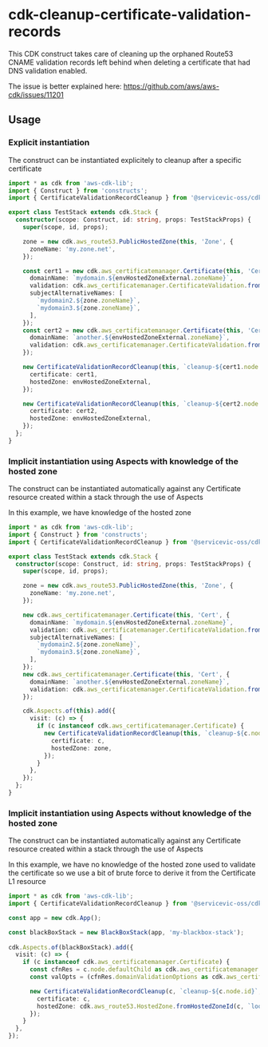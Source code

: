 # cdk-cleanup-certificate-validation-records

This CDK construct takes care of cleaning up the orphaned Route53 CNAME validation records
left behind when deleting a certificate that had DNS validation enabled.

The issue is better explained here: https://github.com/aws/aws-cdk/issues/11201

## Usage

### Explicit instantiation

The construct can be instantiated explicitely to cleanup after a specific certificate

```typescript
import * as cdk from 'aws-cdk-lib';
import { Construct } from 'constructs';
import { CertificateValidationRecordCleanup } from '@servicevic-oss/cdk-cleanup-certificate-validation-records'

export class TestStack extends cdk.Stack {
  constructor(scope: Construct, id: string, props: TestStackProps) {
    super(scope, id, props);

    zone = new cdk.aws_route53.PublicHostedZone(this, 'Zone', {
      zoneName: 'my.zone.net',
    });

    const cert1 = new cdk.aws_certificatemanager.Certificate(this, 'Cert', {
      domainName: `mydomain.${envHostedZoneExternal.zoneName}`,
      validation: cdk.aws_certificatemanager.CertificateValidation.fromDns(zone),
      subjectAlternativeNames: [
        `mydomain2.${zone.zoneName}`,
        `mydomain3.${zone.zoneName}`,
      ],
    });
    const cert2 = new cdk.aws_certificatemanager.Certificate(this, 'Cert', {
      domainName: `another.${envHostedZoneExternal.zoneName}`,
      validation: cdk.aws_certificatemanager.CertificateValidation.fromDns(zone),
    });

    new CertificateValidationRecordCleanup(this, `cleanup-${cert1.node.id}`, {
      certificate: cert1,
      hostedZone: envHostedZoneExternal,
    });

    new CertificateValidationRecordCleanup(this, `cleanup-${cert2.node.id}`, {
      certificate: cert2,
      hostedZone: envHostedZoneExternal,
    });
  };
}
```

### Implicit instantiation using Aspects with knowledge of the hosted zone

The construct can be instantiated automatically against any Certificate resource created within a stack
through the use of Aspects

In this example, we have knowledge of the hosted zone

```typescript
import * as cdk from 'aws-cdk-lib';
import { Construct } from 'constructs';
import { CertificateValidationRecordCleanup } from '@servicevic-oss/cdk-cleanup-certificate-validation-records'

export class TestStack extends cdk.Stack {
  constructor(scope: Construct, id: string, props: TestStackProps) {
    super(scope, id, props);

    zone = new cdk.aws_route53.PublicHostedZone(this, 'Zone', {
      zoneName: 'my.zone.net',
    });

    new cdk.aws_certificatemanager.Certificate(this, 'Cert', {
      domainName: `mydomain.${envHostedZoneExternal.zoneName}`,
      validation: cdk.aws_certificatemanager.CertificateValidation.fromDns(zone),
      subjectAlternativeNames: [
        `mydomain2.${zone.zoneName}`,
        `mydomain3.${zone.zoneName}`,
      ],
    });
    new cdk.aws_certificatemanager.Certificate(this, 'Cert', {
      domainName: `another.${envHostedZoneExternal.zoneName}`,
      validation: cdk.aws_certificatemanager.CertificateValidation.fromDns(zone),
    });

    cdk.Aspects.of(this).add({
      visit: (c) => {
        if (c instanceof cdk.aws_certificatemanager.Certificate) {
          new CertificateValidationRecordCleanup(this, `cleanup-${c.node.id}`, {
            certificate: c,
            hostedZone: zone,
          });
        }
      },
    });
  };
}
```

### Implicit instantiation using Aspects without knowledge of the hosted zone

The construct can be instantiated automatically against any Certificate resource created within a stack
through the use of Aspects

In this example, we have no knowledge of the hosted zone used to validate the certificate so we use a bit of brute force to derive it from the Certificate L1 resource

```typescript
import * as cdk from 'aws-cdk-lib';
import { CertificateValidationRecordCleanup } from '@servicevic-oss/cdk-cleanup-certificate-validation-records'

const app = new cdk.App();

const blackBoxStack = new BlackBoxStack(app, 'my-blackbox-stack');
  
cdk.Aspects.of(blackBoxStack).add({
  visit: (c) => {
    if (c instanceof cdk.aws_certificatemanager.Certificate) {
      const cfnRes = c.node.defaultChild as cdk.aws_certificatemanager.CfnCertificate;
      const valOpts = (cfnRes.domainValidationOptions as cdk.aws_certificatemanager.CfnCertificate.DomainValidationOptionProperty[])[0];

      new CertificateValidationRecordCleanup(c, `cleanup-${c.node.id}`, {
        certificate: c,
        hostedZone: cdk.aws_route53.HostedZone.fromHostedZoneId(c, `lookup-${c.node.id}`, valOpts.hostedZoneId!),
      });
    }
  },
});
```